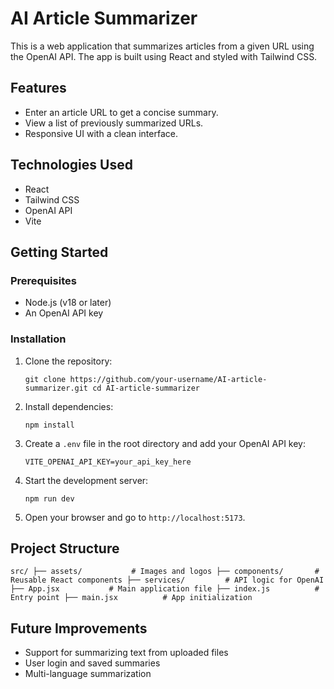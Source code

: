 # AI Article Summarizer

This is a web application that summarizes articles from a given URL using the OpenAI API. The app is built using React and styled with Tailwind CSS.

## Features

*  Enter an article URL to get a concise summary.
*  View a list of previously summarized URLs.
*   Responsive UI with a clean interface.

## Technologies Used

* React
* Tailwind CSS    
* OpenAI API    
* Vite

## Getting Started

### Prerequisites

* Node.js (v18 or later)    
* An OpenAI API key

### Installation

1. Clone the repository:

    `git clone https://github.com/your-username/AI-article-summarizer.git cd AI-article-summarizer`
    
2. Install dependencies:

    `npm install`

3.  Create a `.env` file in the root directory and add your OpenAI API key:

    `VITE_OPENAI_API_KEY=your_api_key_here`
 
4.  Start the development server:

    `npm run dev`

5.  Open your browser and go to `http://localhost:5173`.   


## Project Structure

`src/ ├── assets/           # Images and logos ├── components/       # Reusable React components ├── services/         # API logic for OpenAI ├── App.jsx           # Main application file ├── index.js          # Entry point ├── main.jsx          # App initialization`


## Future Improvements

* Support for summarizing text from uploaded files
* User login and saved summaries
* Multi-language summarization